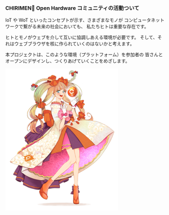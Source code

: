 ### CHIRIMEN Open Hardware コミュニティの活動ついて
IoT や WoT といったコンセプトが示す、さまざまなモノが
コンピュータネットワークで繋がる未来の社会においても、
私たちヒトは重要な存在です。

ヒトとモノがウェブを介して互いに協調しあえる環境が必要です。
そして、それはウェブブラウザを核に作られていくのはないかと考えます。

本プロジェクトは、このような環境（プラットフォーム）を参加者の
皆さんとオープンにデザインし、つくりあげていくことをめざします。

  <img src="./image/chiri.jpg" width="70%">
